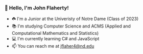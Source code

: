 ### 👋 Hello, I'm John Flaherty!
- :shamrock: I'm a Junior at the Univeristy of Notre Dame (Class of 2023)
- :books: I'm studying Computer Science and ACMS (Applied and Computational Mathematics and Statistics)
- 💻 I'm currently learning C# and JavaScript
- 📫 You can reach me at jflaher4@nd.edu

<!--
**jflaher4/jflaher4** is a ✨ _special_ ✨ repository because its `README.md` (this file) appears on your GitHub profile.

Here are some ideas to get you started:

- 🔭 I’m currently working on ...
- 🌱 I’m currently learning ...
- 👯 I’m looking to collaborate on ...
- 🤔 I’m looking for help with ...
- 💬 Ask me about ...
- 📫 How to reach me: ...
- 😄 Pronouns: ...
- ⚡ Fun fact: ...
-->
